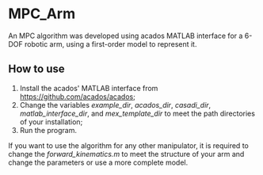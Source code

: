 # MPC_Arm

An MPC algorithm was developed using acados MATLAB interface for a 6-DOF robotic arm, using a first-order model to represent it. 

## How to use

1. Install the acados' MATLAB interface from https://github.com/acados/acados;
2. Change the variables *example_dir*, *acados_dir*, *casadi_dir*, *matlab_interface_dir*, and *mex_template_dir* to meet the path directories of your installation;
3. Run the program.

If you want to use the algorithm for any other manipulator, it is required to change the *forward_kinematics.m* to meet the structure of your arm and change the parameters or use a more complete model.

